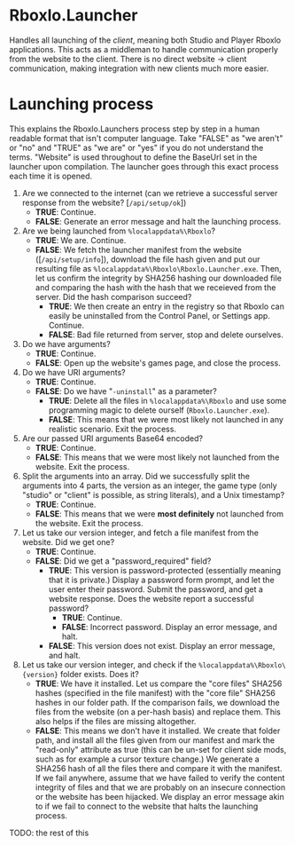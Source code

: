 # Rboxlo.Launcher
Handles all launching of the *client*, meaning both Studio and Player Rboxlo applications. This acts as a middleman to handle communication properly from the website to the client. There is no direct website -> client communication, making integration with new clients much more easier.

# Launching process
This explains the Rboxlo.Launchers process step by step in a human readable format that isn't computer language. Take "FALSE" as "we aren't" or "no" and "TRUE" as "we are" or "yes" if you do not understand the terms. "Website" is used throughout to define the BaseUrl set in the launcher upon compilation. The launcher goes through this exact process each time it is opened.

1. Are we connected to the internet (can we retrieve a successful server response from the website? [`/api/setup/ok`])
    - **TRUE**:  Continue.
    - **FALSE**: Generate an error message and halt the launching process.
2. Are we being launched from `%localappdata%\Rboxlo`?
    - **TRUE**: We are. Continue.
    - **FALSE**: We fetch the launcher manifest from the website ([`/api/setup/info`]), download the file hash given and put our resulting file as `%localappdata%\Rboxlo\Rboxlo.Launcher.exe`. Then, let us confirm the integrity by SHA256 hashing our downloaded file and comparing the hash with the hash that we receieved from the server. Did the hash comparison succeed?
        - **TRUE**: We then create an entry in the registry so that Rboxlo can easily be uninstalled from the Control Panel, or Settings app. Continue.
        - **FALSE**: Bad file returned from server, stop and delete ourselves.
3. Do we have arguments?
    - **TRUE**: Continue.
    - **FALSE**: Open up the website's games page, and close the process.
4. Do we have URI arguments?
    - **TRUE**: Continue.
    - **FALSE**: Do we have "`-uninstall`" as a parameter?
        - **TRUE**: Delete all the files in `%localappdata%\Rboxlo` and use some programming magic to delete ourself (`Rboxlo.Launcher.exe`).
        - **FALSE**: This means that we were most likely not launched in any realistic scenario. Exit the process.
5. Are our passed URI arguments Base64 encoded?
    - **TRUE**: Continue.
    - **FALSE**: This means that we were most likely not launched from the website. Exit the process.
6. Split the arguments into an array. Did we successfully split the arguments into 4 parts, the version as an integer, the game type (only "studio" or "client" is possible, as string literals), and a Unix timestamp?
    - **TRUE**: Continue.
    - **FALSE**: This means that we were **most definitely** not launched from the website. Exit the process.
7. Let us take our version integer, and fetch a file manifest from the website. Did we get one?
    - **TRUE**: Continue.
    - **FALSE**: Did we get a "password_required" field?
        - **TRUE**: This version is password-protected (essentially meaning that it is private.) Display a password form prompt, and let the user enter their password. Submit the password, and get a website response. Does the website report a successful password?
            - **TRUE**: Continue.
            - **FALSE**: Incorrect password. Display an error message, and halt.
        - **FALSE**: This version does not exist. Display an error message, and halt.
8. Let us take our version integer, and check if the `%localappdata%\Rboxlo\{version}` folder exists. Does it?
    - **TRUE**: We have it installed. Let us compare the "core files" SHA256 hashes (specified in the file manifest) with the "core file" SHA256 hashes in our folder path. If the comparison fails, we download the files from the website (on a per-hash basis) and replace them. This also helps if the files are missing altogether.
    - **FALSE**: This means we don't have it installed. We create that folder path, and install all the files given from our manifest and mark the "read-only" attribute as true (this can be un-set for client side mods, such as for example a cursor texture change.) We generate a SHA256 hash of all the files there and compare it with the manifest. If we fail anywhere, assume that we have failed to verify the content integrity of files and that we are probably on an insecure connection or the website has been hijacked. We display an error message akin to if we fail to connect to the website that halts the launching process.

TODO: the rest of this